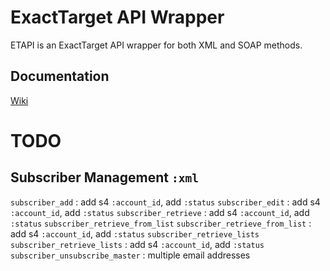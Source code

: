 ExactTarget API Wrapper
=======================

ETAPI is an ExactTarget API wrapper for both XML and SOAP methods.

Documentation
------------
[Wiki](https://github.com/Phiction/etapi/wiki)

TODO
====

Subscriber Management `:xml`
-----------
`subscriber_add` : add s4 `:account_id`, add `:status`
`subscriber_edit` : add s4 `:account_id`, add `:status`
`subscriber_retrieve` : add s4 `:account_id`, add `:status`
`subscriber_retrieve_from_list`
`subscriber_retrieve_from_list` : add s4 `:account_id`, add `:status`
`subscriber_retrieve_lists`
`subscriber_retrieve_lists` : add s4 `:account_id`, add `:status`
`subscriber_unsubscribe_master` : multiple email addresses